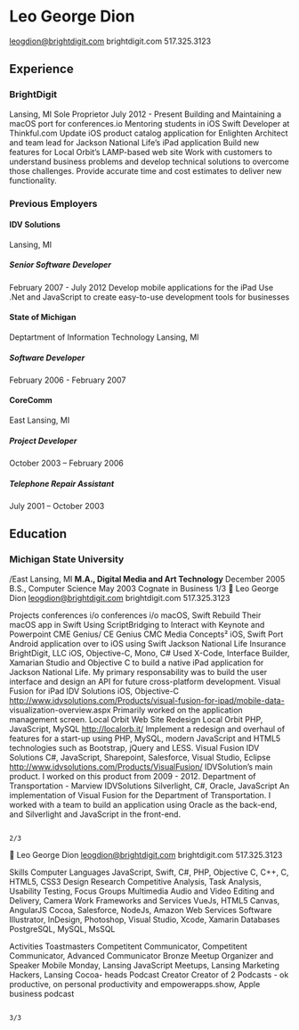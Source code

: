 # Leo George Dion                                                                                                                                     
leogdion@brightdigit.com
brightdigit.com
517.325.3123
## Experience
### BrightDigit
Lansing, MI
Sole Proprietor
July 2012 - Present
Building and Maintaining a macOS port for conferences.io
Mentoring students in iOS Swift Developer at Thinkful.com
Update iOS product catalog application for Enlighten
Architect and team lead for Jackson National Life’s iPad application
Build new features for Local Orbit’s LAMP-based web site
Work with customers to understand business problems and develop technical solutions to overcome those challenges.
Provide accurate time and cost estimates to deliver new functionality.
### Previous Employers
#### IDV Solutions
Lansing, MI
##### Senior Software Developer
February 2007 - July 2012
Develop mobile applications for the iPad
Use .Net and JavaScript to create easy-to-use development tools for businesses
#### State of Michigan
Deptartment of Information Technology
Lansing, MI
##### Software Developer
February 2006 - February 2007
#### CoreComm
East Lansing, MI
##### Project Developer	
October 2003 – February 2006
##### Telephone Repair Assistant
July 2001 – October 2003
## Education
### Michigan State University
/East Lansing, MI
**M.A., Digital Media and Art Technology**
December 2005
B.S., Computer Science
May 2003
Cognate in Business
                                                                                                                                                                                                                         1/3
                                                                                                                                                                                        Leo George Dion
                                                                                                                                                                         leogdion@brightdigit.com
                                                                                                                                                                                              brightdigit.com
                                                                                                                                                                                                      517.325.3123

Projects
conferences i/o
conferences i/o
macOS, Swift
Rebuild Their macOS app in Swift
Using ScriptBridging to Interact with Keynote and Powerpoint
CME Genius/ CE Genius
CMC Media Concepts²
iOS, Swift
Port Android application over to iOS using Swift
Jackson National Life Insurance
BrightDigit, LLC
iOS, Objective-C, Mono, C#
Used X-Code, Interface Builder, Xamarian Studio and Objective C to build a native
iPad application for Jackson National Life. My primary responsability was to build
the user interface and design an API for future cross-platform development.
Visual Fusion for iPad
IDV Solutions
iOS, Objective-C
http://www.idvsolutions.com/Products/visual-fusion-for-ipad/mobile-data-
visualization-overview.aspx
Primarily worked on the application management screen.
Local Orbit Web Site Redesign
Local Orbit
PHP, JavaScript, MySQL
http://localorb.it/
Implement a redesign and overhaul of features for a start-up using PHP, MySQL,
modern JavaScript and HTML5 technologies such as Bootstrap, jQuery and LESS.
Visual Fusion
IDV Solutions
C#, JavaScript, Sharepoint, Salesforce, Visual Studio, Eclipse
http://www.idvsolutions.com/Products/VisualFusion/
IDVSolution’s main product. I worked on this product from 2009 - 2012.
Department of Transportation - Marview
IDVSolutions
Silverlight, C#, Oracle, JavaScript
An implementation of Visual Fusion for the Department of Transportation. I
worked with a team to build an application using Oracle as the back-end, and
Silverlight and JavaScript in the front-end.




                                                                                                                                                                                                                                2/3
                                                                                                                                                                                 Leo George Dion
                                                                                                                                                                   leogdion@brightdigit.com
                                                                                                                                                                                        brightdigit.com
                                                                                                                                                                                                    517.325.3123


Skills
Computer Languages
JavaScript, Swift, C#, PHP, Objective C, C++, C, HTML5, CSS3
Design Research
Competitive Analysis, Task Analysis, Usability Testing, Focus Groups
Multimedia
Audio and Video Editing and Delivery, Camera Work
Frameworks and Services
VueJs, HTML5 Canvas, AngularJS
Cocoa, Salesforce, NodeJs, Amazon Web Services
Software
Illustrator, InDesign, Photoshop,
Visual Studio, Xcode, Xamarin
Databases
PostgreSQL, MySQL, MsSQL


Activities
Toastmasters
Competitent Communicator, Competitent Communicator, Advanced Communicator
Bronze
Meetup Organizer and Speaker
Mobile Monday, Lansing JavaScript Meetups, Lansing Marketing Hackers, Lansing Cocoa-
heads
Podcast Creator
Creator of 2 Podcasts - ok productive, on personal productivity and empowerapps.show,
Apple business podcast




                                                                                                                                                                                                                          3/3
